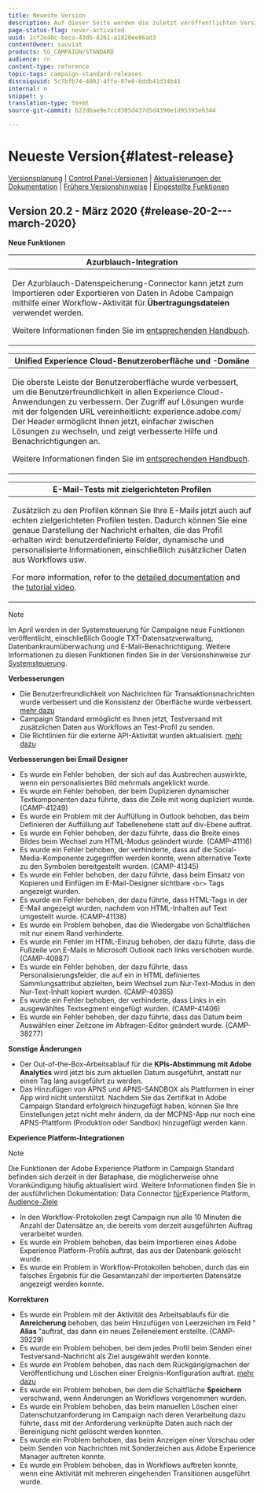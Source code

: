 ```yaml
---
title: Neueste Version
description: Auf dieser Seite werden die zuletzt veröffentlichten Versionen von Adobe Campaign Standard aufgelistet.
page-status-flag: never-activated
uuid: 1cf2e40c-beca-43db-8261-a1820ee86ad3
contentOwner: sauviat
products: SG_CAMPAIGN/STANDARD
audience: rn
content-type: reference
topic-tags: campaign-standard-releases
discoiquuid: 5c7bfb74-4002-4ffe-87e8-bddb41d34b41
internal: n
snippet: y
translation-type: tm+mt
source-git-commit: b22d6ae9e7ccd305d437d5d4390e1d95393e6344

---
```



# Neueste Version{#latest-release}

[Versionsplanung](https://helpx.adobe.com/campaign/kb/acs-release-planning.html) | [Control Panel-Versionen](https://docs.adobe.com/content/help/en/control-panel/using/release-notes.html) | [Aktualisierungen der Dokumentation](../../rn/using/documentation-updates.md) | [Frühere Versionshinweise](../../rn/using/release-notes-2019.md) | [Eingestellte Funktionen](https://helpx.adobe.com/campaign/kb/acs-deprecated-and-removed-features.html)

## Version 20.2 - März 2020     {#release-20-2---march-2020}

**Neue Funktionen**

<table> 
 <thead> 
  <tr> 
   <th> <strong>Azurblauch-Integration</strong><br /> </th> 
  </tr> 
 </thead> 
 <tbody> 
  <tr> 
   <td> <p>Der Azurblauch-Datenspeicherung-Connector kann jetzt zum Importieren oder Exportieren von Daten in Adobe Campaign mithilfe einer Workflow-Aktivität für <strong>Übertragungsdateien</strong> verwendet werden. </p>
    <p>Weitere Informationen finden Sie im <a href="../../administration/using/external-accounts.md#microsoft-azure-external-account">entsprechenden Handbuch</a>.</p>
   </td> 
  </tr> 
 </tbody> 
</table>

<table> 
 <thead> 
  <tr> 
   <th> <strong>Unified Experience Cloud-Benutzeroberfläche und -Domäne</strong><br /> </th> 
  </tr> 
 </thead> 
 <tbody> 
  <tr> 
   <td> <p>Die oberste Leiste der Benutzeroberfläche wurde verbessert, um die Benutzerfreundlichkeit in allen Experience Cloud-Anwendungen zu verbessern. Der Zugriff auf Lösungen wurde mit der folgenden URL vereinheitlicht: experience.adobe.com/ Der Header ermöglicht Ihnen jetzt, einfacher zwischen Lösungen zu wechseln, und zeigt verbesserte Hilfe und Benachrichtigungen an.</p>
    <p>Weitere Informationen finden Sie im <a href="../../start/using/interface-description.md#top-bar">entsprechenden Handbuch</a>. </p>
   </td> 
  </tr> 
 </tbody> 
</table>

<table> 
 <thead> 
  <tr> 
   <th> <strong>E-Mail-Tests mit zielgerichteten Profilen</strong><br /> </th> 
  </tr> 
 </thead> 
 <tbody> 
  <tr> 
   <td> <p>Zusätzlich zu den Profilen können Sie Ihre E-Mails jetzt auch auf echten zielgerichteten Profilen testen. Dadurch können Sie eine genaue Darstellung der Nachricht erhalten, die das Profil erhalten wird: benutzerdefinierte Felder, dynamische und personalisierte Informationen, einschließlich zusätzlicher Daten aus Workflows usw. </p>
    <p>For more information, refer to the <a href="../../sending/using/testing-messages-using-target.md">detailed documentation</a> and the <a href="https://docs.adobe.com/content/help/en/campaign-standard-learn/tutorials/communication-channels/email/profile-substitution.html">tutorial video</a>. </p>
   </td> 
  </tr> 
 </tbody> 
</table>

>[!NOTE]
>
>Im April werden in der Systemsteuerung für Campaigne neue Funktionen veröffentlicht, einschließlich Google TXT-Datensatzverwaltung, Datenbankraumüberwachung und E-Mail-Benachrichtigung. Weitere Informationen zu diesen Funktionen finden Sie in der Versionshinweise zur [Systemsteuerung](https://docs.adobe.com/content/help/en/control-panel/using/release-notes.html).

**Verbesserungen**

* Die Benutzerfreundlichkeit von Nachrichten für Transaktionsnachrichten wurde verbessert und die Konsistenz der Oberfläche wurde verbessert. [mehr dazu](../../channels/using/about-transactional-messaging.md)
* Campaign Standard ermöglicht es Ihnen jetzt, Testversand mit zusätzlichen Daten aus Workflows an Test-Profil zu senden.
* Die Richtlinien für die externe API-Aktivität wurden aktualisiert. [mehr dazu](../../automating/using/external-api.md)

**Verbesserungen bei Email Designer**

* Es wurde ein Fehler behoben, der sich auf das Ausbrechen auswirkte, wenn ein personalisiertes Bild mehrmals angeklickt wurde.
* Es wurde ein Fehler behoben, der beim Duplizieren dynamischer Textkomponenten dazu führte, dass die Zeile mit wong dupliziert wurde. (CAMP-41249)
* Es wurde ein Problem mit der Auffüllung in Outlook behoben, das beim Definieren der Auffüllung auf Tabellenebene statt auf div-Ebene auftrat.
* Es wurde ein Fehler behoben, der dazu führte, dass die Breite eines Bildes beim Wechsel zum HTML-Modus geändert wurde. (CAMP-41116)
* Es wurde ein Fehler behoben, der verhinderte, dass auf die Social-Media-Komponente zugegriffen werden konnte, wenn alternative Texte zu den Symbolen bereitgestellt wurden. (CAMP-41345)
* Es wurde ein Fehler behoben, der dazu führte, dass beim Einsatz von Kopieren und Einfügen im E-Mail-Designer sichtbare `<br>` Tags angezeigt wurden.
* Es wurde ein Fehler behoben, der dazu führte, dass HTML-Tags in der E-Mail angezeigt wurden, nachdem von HTML-Inhalten auf Text umgestellt wurde. (CAMP-41138)
* Es wurde ein Problem behoben, das die Wiedergabe von Schaltflächen mit nur einem Rand verhinderte.
* Es wurde ein Fehler im HTML-Einzug behoben, der dazu führte, dass die Fußzeile von E-Mails in Microsoft Outlook nach links verschoben wurde. (CAMP-40987)
* Es wurde ein Fehler behoben, der dazu führte, dass Personalisierungsfelder, die auf ein in HTML definiertes Sammlungsattribut abzielten, beim Wechsel zum Nur-Text-Modus in den Nur-Text-Inhalt kopiert wurden. (CAMP-40365)
* Es wurde ein Fehler behoben, der verhinderte, dass Links in ein ausgewähltes Textsegment eingefügt wurden. (CAMP-41406)
* Es wurde ein Fehler behoben, der dazu führte, dass das Datum beim Auswählen einer Zeitzone im Abfragen-Editor geändert wurde. (CAMP-38277)

**Sonstige Änderungen**

* Der Out-of-the-Box-Arbeitsablauf für die **KPIs-Abstimmung mit Adobe Analytics** wird jetzt bis zum aktuellen Datum ausgeführt, anstatt nur einen Tag lang ausgeführt zu werden.
* Das Hinzufügen von APNS und APNS-SANDBOX als Plattformen in einer App wird nicht unterstützt. Nachdem Sie das Zertifikat in Adobe Campaign Standard erfolgreich hinzugefügt haben, können Sie Ihre Einstellungen jetzt nicht mehr ändern, da der MCPNS-App nur noch eine APNS-Plattform (Produktion oder Sandbox) hinzugefügt werden kann.

**Experience Platform-Integrationen**

>[!NOTE]
>
>Die Funktionen der Adobe Experience Platform in Campaign Standard befinden sich derzeit in der Betaphase, die möglicherweise ohne Vorankündigung häufig aktualisiert wird. Weitere Informationen finden Sie in der ausführlichen Dokumentation: Data Connector [für](../../administration/using/aep-about-data-connector.md)Experience Platform, [Audience-Ziele](../../audiences/using/aep-about-audience-destinations-service.md)

* In den Workflow-Protokollen zeigt Campaign nun alle 10 Minuten die Anzahl der Datensätze an, die bereits vom derzeit ausgeführten Auftrag verarbeitet wurden.
* Es wurde ein Problem behoben, das beim Importieren eines Adobe Experience Platform-Profils auftrat, das aus der Datenbank gelöscht wurde.
* Es wurde ein Problem in Workflow-Protokollen behoben, durch das ein falsches Ergebnis für die Gesamtanzahl der importierten Datensätze angezeigt werden konnte.

**Korrekturen**

* Es wurde ein Problem mit der Aktivität des Arbeitsablaufs für die **Anreicherung** behoben, das beim Hinzufügen von Leerzeichen im Feld &quot; **Alias** &quot;auftrat, das dann ein neues Zeilenelement erstellte. (CAMP-39229)
* Es wurde ein Problem behoben, bei dem jedes Profil beim Senden einer Testversand-Nachricht als Ziel ausgewählt werden konnte.
* Es wurde ein Problem behoben, das nach dem Rückgängigmachen der Veröffentlichung und Löschen einer Ereignis-Konfiguration auftrat. [mehr dazu](../../administration/using/configuring-transactional-messaging.md#deleting-an-event)
* Es wurde ein Problem behoben, bei dem die Schaltfläche **Speichern** verschwand, wenn Änderungen an Workflows vorgenommen wurden.
* Es wurde ein Problem behoben, das beim manuellen Löschen einer Datenschutzanforderung im Campaign nach deren Verarbeitung dazu führte, dass mit der Anforderung verknüpfte Daten auch nach der Bereinigung nicht gelöscht werden konnten.
* Es wurde ein Problem behoben, das beim Anzeigen einer Vorschau oder beim Senden von Nachrichten mit Sonderzeichen aus Adobe Experience Manager auftreten konnte.
* Es wurde ein Problem behoben, das in Workflows auftreten konnte, wenn eine Aktivität mit mehreren eingehenden Transitionen ausgeführt wurde.